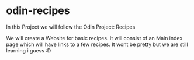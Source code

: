 # odin-recipes
In this Project we will follow the Odin Project: Recipes

We will create a Website for basic recipes. 
It will consist of an Main index page which will have links to a few recipes.
It wont be pretty but we are still learning i guess :D
